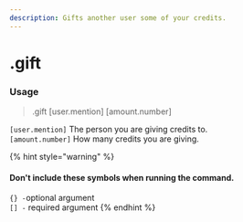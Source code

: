 ```yaml
---
description: Gifts another user some of your credits.
---
```


# .gift

### Usage

> .gift \[user.mention\] \[amount.number\]

`[user.mention]` The person you are giving credits to.  
`[amount.number]` How many credits you are giving.

{% hint style="warning" %}
#### Don't include these symbols when running the command.

`{} -`optional argument  
`[] -` required argument
{% endhint %}



